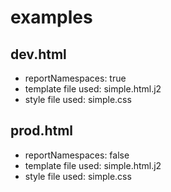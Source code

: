 # examples

## dev.html

* reportNamespaces: true
* template file used: simple.html.j2
* style file used: simple.css

## prod.html

* reportNamespaces: false
* template file used: simple.html.j2
* style file used: simple.css
